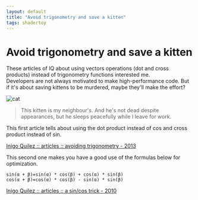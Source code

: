 ```yaml
---
layout: default
title: "Avoid trigonometry and save a kitten"
tags: shadertoy
---
```


# Avoid trigonometry and save a kitten

These articles of IQ about using vectors operations (dot and cross products) instead of trigonometry functions interested me.  
Developers are not always motivated to make high-performance code. But if it's about saving kittens to be murdered, maybe they'll make the effort?  

![cat](https://sylvain69780.github.io/assets/images/pitchou_sleeping.jpg)  

> This kitten is my neighbour's. And he's not dead despite appearances, but he sleeps peacefully while I leave for work.

This first article tells about using the dot product instead of cos and cross product instead of sin. 

[Inigo Quilez   ::   articles  ::   avoiding trigonometry - 2013](https://iquilezles.org/www/articles/noacos/noacos.htm)  

This second one makes you have a good use of the formulas below for optimization.

```
sin(α + β)=sin(α) * cos(β) + cos(α) * sin(β)
cos(α + β)=cos(α) * cos(β) - sin(α) * sin(β)
```

[Inigo Quilez   ::   articles  ::   a sin/cos trick - 2010](https://iquilezles.org/www/articles/sincos/sincos.htm)  


